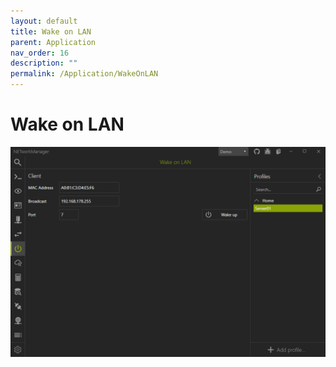 ```yaml
---
layout: default
title: Wake on LAN
parent: Application
nav_order: 16
description: ""
permalink: /Application/WakeOnLAN
---
```


# Wake on LAN

![WakeOnLAN](16_WakeOnLAN.png)